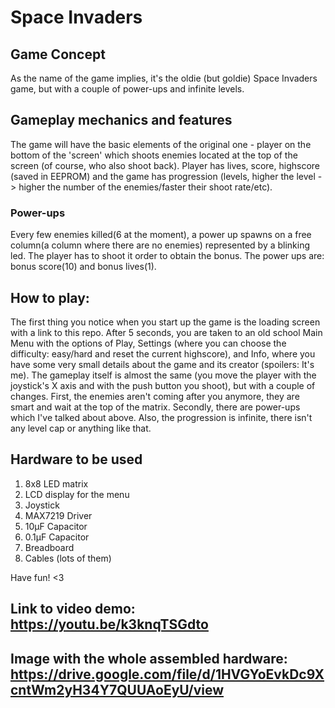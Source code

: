# Space Invaders

## Game Concept

As the name of the game implies, it's the oldie (but goldie) Space Invaders game, but with a couple of power-ups and infinite levels.

## Gameplay mechanics and features

The game will have the basic elements of the original one - player on the bottom of the 'screen' which shoots enemies located at the top of the screen (of course, who also shoot back).
Player has lives, score, highscore (saved in EEPROM) and the game has progression (levels, higher the level -> higher the number of the enemies/faster their shoot rate/etc).

### Power-ups 

Every few enemies killed(6 at the moment), a power up spawns on a free column(a column where there are no enemies) represented by a blinking led. The player has to shoot it order to obtain the bonus. The power ups are: bonus score(10) and bonus lives(1).

## How to play:

The first thing you notice when you start up the game is the loading screen with a link to this repo. After 5 seconds, you are taken to an old school Main Menu with the options of Play, Settings (where you can choose the difficulty: easy/hard and reset the current highscore), and Info, where you have some very small details about the game and its creator (spoilers: It's me).
The gameplay itself is almost the same (you move the player with the joystick's X axis and with the push button you shoot), but with a couple of changes. First, the enemies aren't coming after you anymore, they are smart and wait at the top of the matrix. Secondly, there are power-ups which I've talked about above.
Also, the progression is infinite, there isn't any level cap or anything like that.

## Hardware to be used

1. 8x8 LED matrix 
2. LCD display for the menu
3. Joystick
4. MAX7219 Driver
6. 10μF Capacitor
7. 0.1μF Capacitor
8. Breadboard
9. Cables (lots of them)

Have fun! <3


## Link to video demo: https://youtu.be/k3knqTSGdto

## Image with the whole assembled hardware: https://drive.google.com/file/d/1HVGYoEvkDc9XcntWm2yH34Y7QUUAoEyU/view
